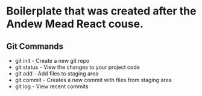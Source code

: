 # Boilerplate that was created after the Andew Mead React couse.

## Git Commands

* git init - Create a new git repo
* git status - View the changes to your project code
* git add - Add files to staging area
* git commit - Creates a new commit with files from staging area
* git log - View recent commits
